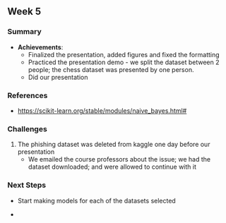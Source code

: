 ## Week 5

### Summary

- **Achievements**:
  - Finalized the presentation, added figures and fixed the formatting
  - Practiced the presentation demo - we split the dataset between 2 people; the chess dataset was presented by one person.
  - Did our presentation 
  
### References

-  https://scikit-learn.org/stable/modules/naive_bayes.html#

### Challenges

1. The phishing dataset was deleted from kaggle one day before our presentation
	- We emailed the course professors about the issue; we had the dataset downloaded; and were allowed to continue with it 

### Next Steps
- Start making models for each of the datasets selected 

- 
